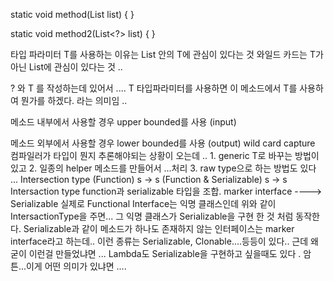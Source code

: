 static <T> void method(List<T> list) {
}

static void method2(List<?> list) {
}


타입 파라미터 T를 사용하는 이유는 List 안의 T에 관심이 있다는 것
와일드 카드는 T가 아닌 List에 관심이 있다는 것 ..


? 와 T 를 작성하는데 있어서 ....
T 타입파라미터를 사용하면 이 메소드에서 T를 사용하여 뭔가를 하겠다.
라는 의미임 ..

메소드 내부에서 사용할 경우 upper bounded를 사용 (input)
<? extends T>

메소드 외부에서 사용할 경우 lower bounded를 사용 (output)
<? super T>


wild card capture

컴파일러가 타입이 뭔지 추론해야되는 상황이 오는데 ..

1. generic T로 바꾸는 방법이 있고
2. 일종의 helper 메소드를 만들어서 ...처리
3. raw type으로 하는 방법도 있다 ...

Intersection type

(Function) s -> s

(Function & Serializable) s -> s
Intersaction type
function과 serializable 타입을 조합.

marker interface ----> Serializable


실제로 Functional Interface는 익명 클래스인데 위와 같이 IntersactionType을 주면...
그 익명 클래스가 Serializable을 구현 한 것 처럼 동작한다.
Serializable과 같이 메소드가 하나도 존재하지 않는 인터페이스는 marker interface라고 하는데..
이런 종류는 Serializable, Clonable....등등이 있다..

근데 왜 굳이 이런걸 만들었냐면 ... Lambda도 Serializable을 구현하고 싶을때도 있다 .

암튼...이게 어떤 의미가 있냐면 ....






